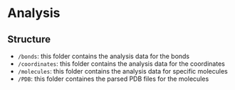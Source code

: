 # Analysis

## Structure
- `/bonds`: this folder contains the analysis data for the bonds
- `/coordinates`: this folder contains the analysis data for the coordinates
- `/molecules`: this folder contains the analysis data for specific molecules
- `/PDB`: this folder containes the parsed PDB files for the molecules